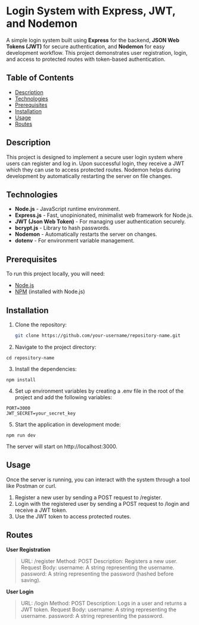 # Login System with Express, JWT, and Nodemon

A simple login system built using **Express** for the backend, **JSON Web Tokens (JWT)** for secure authentication, and **Nodemon** for easy development workflow. This project demonstrates user registration, login, and access to protected routes with token-based authentication.

## Table of Contents

- [Description](#description)
- [Technologies](#technologies)
- [Prerequisites](#prerequisites)
- [Installation](#installation)
- [Usage](#usage)
- [Routes](#routes)

## Description

This project is designed to implement a secure user login system where users can register and log in. Upon successful login, they receive a JWT which they can use to access protected routes. Nodemon helps during development by automatically restarting the server on file changes.

## Technologies

- **Node.js** - JavaScript runtime environment.
- **Express.js** - Fast, unopinionated, minimalist web framework for Node.js.
- **JWT (Json Web Token)** - For managing user authentication securely.
- **bcrypt.js** - Library to hash passwords.
- **Nodemon** - Automatically restarts the server on changes.
- **dotenv** - For environment variable management.

## Prerequisites

To run this project locally, you will need:

- [Node.js](https://nodejs.org/en/)
- [NPM](https://www.npmjs.com/) (installed with Node.js)
  
## Installation

1. Clone the repository:

   ```bash
   git clone https://github.com/your-username/repository-name.git

2. Navigate to the project directory:
```
cd repository-name
```
3. Install the dependencies:

```
npm install
```
4. Set up environment variables by creating a .env file in the root of the project and add the following variables:
```
PORT=3000
JWT_SECRET=your_secret_key
```
5. Start the application in development mode:

```
npm run dev
```
The server will start on http://localhost:3000.

## Usage
Once the server is running, you can interact with the system through a tool like Postman or curl.

1. Register a new user by sending a POST request to /register.
2. Login with the registered user by sending a POST request to /login and receive a JWT token.
3. Use the JWT token to access protected routes.

## Routes
**User Registration**
>URL: /register
>Method: POST
>Description: Registers a new user.
>Request Body:
>username: A string representing the username.
>password: A string representing the password (hashed before saving).

**User Login**
>URL: /login
>Method: POST
>Description: Logs in a user and returns a JWT token.
>Request Body:
>username: A string representing the username.
>password: A string representing the password.
